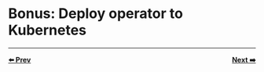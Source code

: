 # Bonus: Deploy operator to Kubernetes


<hr>
<div style="font-weight: bold; ">
  <span style="float: left">
    <a href="../11-delete-a-website-deployment/README.md">⬅️ Prev</a>
  </span>
  <span style="float: right">
    <a href="../README.md">Next ➡️</a>
  </span>
</div>
